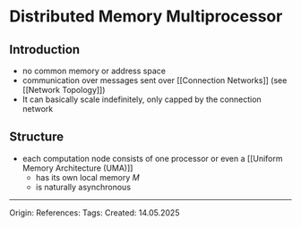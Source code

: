 # Distributed Memory Multiprocessor

## Introduction

- no common memory or address space
- communication over messages sent over [[Connection Networks]] (see [[Network Topology]])
- It can basically scale indefinitely, only capped by the connection network

## Structure

- each computation node consists of one processor or even a [[Uniform Memory Architecture (UMA)]]
	- has its own local memory $M$ 
	- is naturally asynchronous

---

Origin: 
References: 
Tags: 
Created: 14.05.2025

